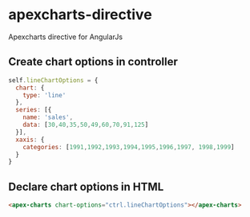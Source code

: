 # apexcharts-directive

Apexcharts directive for AngularJs

## Create chart options in controller

``` Javascript
self.lineChartOptions = {
  chart: {
    type: 'line'
  },
  series: [{
    name: 'sales',
    data: [30,40,35,50,49,60,70,91,125]
  }],
  xaxis: {
    categories: [1991,1992,1993,1994,1995,1996,1997, 1998,1999]
  }
}
```

## Declare chart options in HTML

```HTML
<apex-charts chart-options="ctrl.lineChartOptions"></apex-charts>
```
